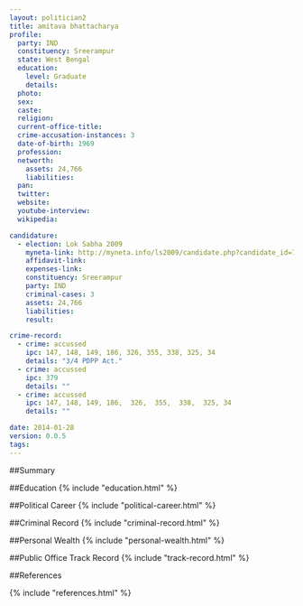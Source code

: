 ```yaml
---
layout: politician2
title: amitava bhattacharya
profile: 
  party: IND
  constituency: Sreerampur
  state: West Bengal
  education: 
    level: Graduate
    details: 
  photo: 
  sex: 
  caste: 
  religion: 
  current-office-title: 
  crime-accusation-instances: 3
  date-of-birth: 1969
  profession: 
  networth: 
    assets: 24,766
    liabilities: 
  pan: 
  twitter: 
  website: 
  youtube-interview: 
  wikipedia: 

candidature: 
  - election: Lok Sabha 2009
    myneta-link: http://myneta.info/ls2009/candidate.php?candidate_id=7376
    affidavit-link: 
    expenses-link: 
    constituency: Sreerampur 
    party: IND
    criminal-cases: 3
    assets: 24,766
    liabilities: 
    result:  

crime-record: 
  - crime: accussed
    ipc: 147, 148, 149, 186, 326, 355, 338, 325, 34
    details: "3/4 PDPP Act." 
  - crime: accussed
    ipc: 379
    details: "" 
  - crime: accussed
    ipc: 147, 148, 149, 186,  326,  355,  338,  325, 34
    details: "" 

date: 2014-01-28
version: 0.0.5
tags: 
---
```

##Summary


##Education
{% include "education.html" %}


##Political Career
{% include "political-career.html" %}


##Criminal Record
{% include "criminal-record.html" %}


##Personal Wealth
{% include "personal-wealth.html" %}


##Public Office Track Record
{% include "track-record.html" %}


##References


{% include "references.html" %}